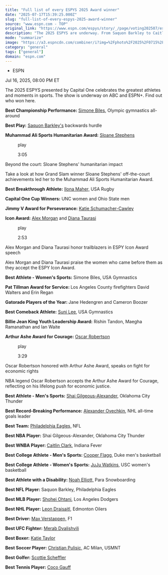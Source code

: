 ```yaml
---
title: "Full list of every ESPYS 2025 Award winner"
date: "2025-07-17T15:39:25.000Z"
slug: "full-list-of-every-espys-2025-award-winner"
source: "www.espn.com - TOP"
original_link: "https://www.espn.com/espys/story/_/page/voting202507/espys-2025-award-winners-saquon-barkley-caitlin-clark"
description: "The 2025 ESPYS are underway. From Saquon Barkley to Caitlin Clark, find out which athletes won."
mode: "summarize"
image: "https://a3.espncdn.com/combiner/i?img=%2Fphoto%2F2025%2F0715%2Fr1519406_1296x729_16%2D9.jpg"
category: "general"
tags: ["general"]
domain: "espn.com"
---
```

<div id="readability-page-1" class="page"><div><div><ul><li><p>ESPN</p></li></ul><p><span>Jul 16, 2025, 08:00 PM ET</span></p></div><p>The 2025 ESPYS presented by Capital One celebrates the greatest athletes and moments in sports. The show is underway on ABC and ESPN+. Find out who won here.</p><p><strong>Best Championship Performance:</strong> <a href="https://www.google.com/url?q=https://www.teamusa.com/profiles/simone-biles&amp;sa=D&amp;source=docs&amp;ust=1752713779473137&amp;usg=AOvVaw33apc1M2TfTX-WNIIIQyLg">Simone Biles</a>, Olympic gymnastics all-around</p><p><strong>Best Play:</strong> <a href="https://www.espn.com/nfl/player/news/_/id/3929630/saquon-barkley">Saquon Barkley's</a> backwards hurdle</p><p><strong>Muhammad Ali Sports Humanitarian Award:</strong> <a href="https://www.espn.com/tennis/player/_/id/1472/sloane-stephens">Sloane Stephens</a></p><div data-behavior="video_scroll"><figure data-video="watch,640,360,45756155" data-cerebro-id="6877fbd637ed595fcc5d89ad" data-title="Beyond the court: Sloane Stephens' humanitarian impact" data-source="espn"><picture><source data-srcset="https://a3.espncdn.com/combiner/i?img=%2Fmedia%2Fmotion%2F2025%2F0716%2Fdm_250716_sloane_espy_video%2Fdm_250716_sloane_espy_video.jpg&amp;w=640&amp;h=360&amp;cquality=80&amp;format=jpg" media="(min-width: 376px)"><source data-srcset="https://a3.espncdn.com/combiner/i?img=%2Fmedia%2Fmotion%2F2025%2F0716%2Fdm_250716_sloane_espy_video%2Fdm_250716_sloane_espy_video.jpg&amp;w=335&amp;cquality=80, https://a3.espncdn.com/combiner/i?img=%2Fmedia%2Fmotion%2F2025%2F0716%2Fdm_250716_sloane_espy_video%2Fdm_250716_sloane_espy_video.jpg&amp;w=670&amp;cquality=40&amp;format=jpg 2x" media="(max-width: 375px)"></picture><span data-id="45756155">play</span><figcaption><p>3:05</p></figcaption></figure><div><p>Beyond the court: Sloane Stephens' humanitarian impact</p><p>Take a look at how Grand Slam winner Sloane Stephens' off-the-court achievements led her to the Muhammad Ali Sports Humanitarian Award.</p></div></div><p><strong>Best Breakthrough Athlete:</strong> <a href="https://www.google.com/url?q=https://www.teamusa.com/profiles/ilona-maher-1118568&amp;sa=D&amp;source=docs&amp;ust=1752716553740559&amp;usg=AOvVaw00YMzZ_-Hwfxr3m1ikxvMX">Ilona Maher,</a> USA Rugby</p><p><strong>Capital One Cup Winners:</strong> UNC women and Ohio State men</p><p><strong>Jimmy V Award for Perseverance:</strong> <a href="https://gopsusports.com/staff/katie-schumacher-cawley">Katie Schumacher-Cawley</a></p><p><strong>Icon Award:</strong> <a href="https://www.espn.com/soccer/player/_/id/158774/alex-morgan">Alex Morgan</a> and <a href="https://www.espn.com/wnba/player/_/id/585/diana-taurasi">Diana Taurasi</a></p><div data-behavior="video_scroll"><figure data-video="watch,640,360,45758766" data-cerebro-id="687853e6f2f39a6611715323" data-title="Alex Morgan and Diana Taurasi honor trailblazers in ESPY Icon Award speech" data-source="espn" data-contributing-partner="wsc"><picture><source data-srcset="https://a.espncdn.com/combiner/i?img=%2Fmedia%2Fmotion%2F2025%2F0716%2Fss_20250716_213743609_2898008%2Fss_20250716_213743609_2898008.jpg&amp;w=640&amp;h=360&amp;cquality=80&amp;format=jpg" media="(min-width: 376px)"><source data-srcset="https://a.espncdn.com/combiner/i?img=%2Fmedia%2Fmotion%2F2025%2F0716%2Fss_20250716_213743609_2898008%2Fss_20250716_213743609_2898008.jpg&amp;w=335&amp;cquality=80, https://a.espncdn.com/combiner/i?img=%2Fmedia%2Fmotion%2F2025%2F0716%2Fss_20250716_213743609_2898008%2Fss_20250716_213743609_2898008.jpg&amp;w=670&amp;cquality=40&amp;format=jpg 2x" media="(max-width: 375px)"></picture><span data-id="45758766">play</span><figcaption><p>2:53</p></figcaption></figure><div><p>Alex Morgan and Diana Taurasi honor trailblazers in ESPY Icon Award speech</p><p>Alex Morgan and Diana Taurasi praise the women who came before them as they accept the ESPY Icon Award.</p></div></div><p><strong>Best Athlete - Women's Sports:</strong> Simone Biles, USA Gymnastics</p><p><strong>Pat Tillman Award for Service: </strong>Los Angeles County firefighters David Walters and Erin Regan</p><p><strong>Gatorade Players of the Year: </strong>Jane Hedengren and Cameron Boozer</p><p><strong>Best Comeback Athlete:</strong> <a href="https://www.teamusa.com/profiles/sunisa-lee-1074875">Suni Lee</a>, USA Gymnastics</p><p><strong>Billie Jean King Youth Leadership Award:</strong> Rishin Tandon, Maegha Ramanathan and Ian Waite</p><p><strong>Arthur Ashe Award for Courage:</strong> <a href="https://www.espn.com/nba/player/_/id/4119/oscar-robertson">Oscar Robertson</a></p><div data-behavior="video_scroll"><figure data-video="watch,640,360,45758965" data-cerebro-id="687862e937ed595fcc5fcc9b" data-title="Oscar Robertson honored with Arthur Ashe Award, speaks on fight for economic rights" data-source="espn" data-contributing-partner="wsc"><picture><source data-srcset="https://a3.espncdn.com/combiner/i?img=%2Fmedia%2Fmotion%2F2025%2F0716%2Fss_20250716_224146356_2898072%2Fss_20250716_224146356_2898072.jpg&amp;w=640&amp;h=360&amp;cquality=80&amp;format=jpg" media="(min-width: 376px)"><source data-srcset="https://a3.espncdn.com/combiner/i?img=%2Fmedia%2Fmotion%2F2025%2F0716%2Fss_20250716_224146356_2898072%2Fss_20250716_224146356_2898072.jpg&amp;w=335&amp;cquality=80, https://a3.espncdn.com/combiner/i?img=%2Fmedia%2Fmotion%2F2025%2F0716%2Fss_20250716_224146356_2898072%2Fss_20250716_224146356_2898072.jpg&amp;w=670&amp;cquality=40&amp;format=jpg 2x" media="(max-width: 375px)"></picture><span data-id="45758965">play</span><figcaption><p>3:29</p></figcaption></figure><div><p>Oscar Robertson honored with Arthur Ashe Award, speaks on fight for economic rights</p><p>NBA legend Oscar Robertson accepts the Arthur Ashe Award for Courage, reflecting on his lifelong push for economic justice.</p></div></div><p><strong>Best Athlete - Men's Sports:</strong> <a href="https://www.espn.com/nba/player/_/id/4278073/shai-gilgeous-alexander">Shai Gilgeous-Alexander</a>, Oklahoma City Thunder</p><p><strong>Best Record-Breaking Performance:</strong> <a href="https://www.espn.com/nhl/player/_/id/3101/alex-ovechkin">Alexander Ovechkin</a>, NHL all-time goals leader</p><p><strong>Best Team:</strong> <a href="https://www.espn.com/nfl/team/_/name/phi/philadelphia-eagles">Philadelphia Eagles,</a> NFL</p><p><strong>Best NBA Player:</strong> Shai Gilgeous-Alexander, Oklahoma City Thunder</p><p><strong>Best WNBA Player: </strong><a href="https://www.espn.com/wnba/player/_/id/4433403/caitlin-clark">Caitlin Clark</a>, Indiana Fever</p><p><strong>Best College Athlete - Men's Sports: </strong><a href="https://www.espn.com/nba/player/_/id/5041939/cooper-flagg">Cooper Flagg</a>, Duke men's basketball</p><p><strong>Best College Athlete - Women's Sports:</strong> <a href="https://www.espn.com/womens-college-basketball/player/_/id/5175946/juju-watkins">JuJu Watkins,</a> USC women's basketball</p><p><strong>Best Athlete with a Disability:</strong> <a href="https://www.teamusa.com/profiles/noah-elliott-1089028">Noah Elliott,</a> Para Snowboarding</p><p><strong>Best NFL Player:</strong> Saquon Barkley, Philadelphia Eagles</p><p><strong>Best MLB Player:</strong> <a href="https://www.espn.com/mlb/player/_/id/39832">Shohei Ohtani</a>, Los Angeles Dodgers</p><p><strong>Best NHL Player:</strong> <a href="https://www.espn.com/nhl/player/_/id/3114727">Leon Draisaitl</a>, Edmonton Oilers</p><p><strong>Best Driver: </strong><a href="https://www.espn.com/racing/driver/_/id/4665/max-verstappen">Max Verstappen,</a> F1</p><p><strong>Best UFC Fighter:</strong> <a href="https://www.espn.com/mma/fighter/_/id/3948572/merab-dvalishvili">Merab Dvalishvili</a></p><p><strong>Best Boxer:</strong> <a href="https://www.espn.com/boxing/story/_/id/38461423/katie-taylor-biography-boxing-record-fights-more">Katie Taylor</a></p><p><strong>Best Soccer Player:</strong> <a href="https://www.espn.com/soccer/player/_/id/225607/christian-pulisic">Christian Pulisic,</a> AC Milan, USMNT</p><p><strong>Best Golfer: </strong><a href="https://www.espn.com/golf/player/_/id/9478/scottie-scheffler">Scottie Scheffler</a></p><p><strong>Best Tennis Player:</strong> <a href="https://www.espn.com/tennis/player/_/id/3626/coco-gauff">Coco Gauff</a></p>
</div></div>
